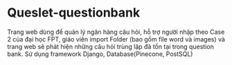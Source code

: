 # Queslet-questionbank

Trang web dùng để quản lý ngân hàng câu hỏi, hỗ trợ người nhập theo Case 2 của đại học FPT, giáo viên import Folder (bao gồm file word và images) và trang web sẽ phát hiện những câu hỏi trùng lặp đã tồn tại trong question bank. Sử dụng framework Django, Database(Pinecone, PostSQL)

